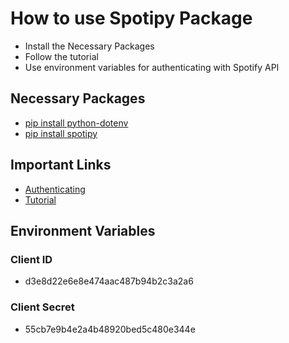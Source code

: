 # How to use Spotipy Package
* Install the Necessary Packages
* Follow the tutorial
* Use environment variables for authenticating with Spotify API

## Necessary Packages
* [pip install python-dotenv](https://pypi.org/project/python-dotenv/)
* [pip install spotipy](https://spotipy.readthedocs.io/)

## Important Links
* [Authenticating](https://www.youtube.com/watch?v=kaBVN8uP358&t=0s)
* [Tutorial](https://www.youtube.com/watch?v=WAmEZBEeNmg)

## Environment Variables

### Client ID
* d3e8d22e6e8e474aac487b94b2c3a2a6
### Client Secret
* 55cb7e9b4e2a4b48920bed5c480e344e